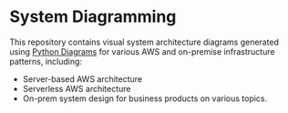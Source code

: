 # System Diagramming

This repository contains visual system architecture diagrams generated using [Python Diagrams](https://diagrams.mingrammer.com/) for various AWS and on-premise infrastructure patterns, including:

- Server-based AWS architecture
- Serverless AWS architecture
- On-prem system design for business products on various topics.
